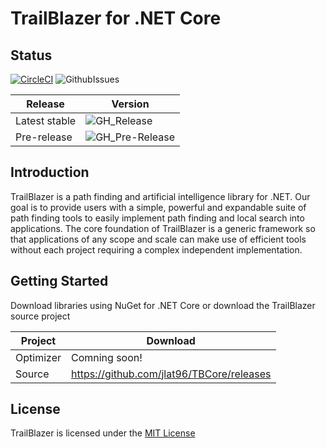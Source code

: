# TrailBlazer for .NET Core

## Status

[![CircleCI](https://circleci.com/gh/jlat96/TBCore/tree/master.svg?style=svg&circle-token=a7d863cfb0fe6c6023a12dbf4aa8eca916c52f3b)](https://circleci.com/gh/jlat96/TBCore/tree/master) ![GithubIssues](https://img.shields.io/github/issues/jlat96/TBCore)

|Release|Version|
|-------|-------|
|Latest stable|![GH_Release](https://img.shields.io/github/v/release/jlat96/TBCore)|
|Pre-release|![GH_Pre-Release](https://img.shields.io/github/v/release/jlat96/TBCore?include_prereleases)|

## Introduction

TrailBlazer is a path finding and artificial intelligence library for .NET. Our goal is to provide users with a simple, powerful and expandable suite of path finding tools to easily implement path finding and local search into applications. The core foundation of TrailBlazer is a generic framework so that applications of any scope and scale can make use of efficient tools without each project requiring a complex independent implementation.

## Getting Started

Download libraries using NuGet for .NET Core or download the TrailBlazer source project

|Project  |Download                                  |
|---------|------------------------------------------|
|Optimizer|Comning soon!                             |
|Source   |https://github.com/jlat96/TBCore/releases |

## License

TrailBlazer is licensed under the [MIT License](./LICENSE)
